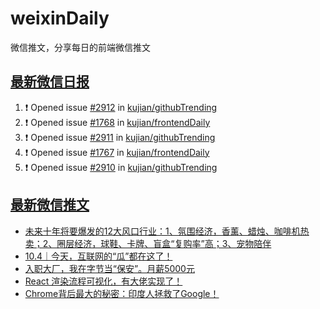 # weixinDaily
微信推文，分享每日的前端微信推文

## [最新微信日报](https://github.com/kujian/weixinDaily/issues)

<!--START_SECTION:activity-->
1. ❗ Opened issue [#2912](https://github.com/kujian/githubTrending/issues/2912) in [kujian/githubTrending](https://github.com/kujian/githubTrending)
2. ❗ Opened issue [#1768](https://github.com/kujian/frontendDaily/issues/1768) in [kujian/frontendDaily](https://github.com/kujian/frontendDaily)
3. ❗ Opened issue [#2911](https://github.com/kujian/githubTrending/issues/2911) in [kujian/githubTrending](https://github.com/kujian/githubTrending)
4. ❗ Opened issue [#1767](https://github.com/kujian/frontendDaily/issues/1767) in [kujian/frontendDaily](https://github.com/kujian/frontendDaily)
5. ❗ Opened issue [#2910](https://github.com/kujian/githubTrending/issues/2910) in [kujian/githubTrending](https://github.com/kujian/githubTrending)
<!--END_SECTION:activity-->


## [最新微信推文](https://weixin.qdkfweb.cn/)

<!-- BLOG-POST-LIST:START -->
- [未来十年将要爆发的12大风口行业：1、氛围经济，香薰、蜡烛、咖啡机热卖；2、圈层经济，球鞋、卡牌、盲盒“复购率”高；3、宠物陪伴](https://weixin.qdkfweb.cn/56325.html)
- [10.4｜今天，互联网的“瓜”都在这了！](https://weixin.qdkfweb.cn/56328.html)
- [入职大厂，我在字节当“保安”。月薪5000元](https://weixin.qdkfweb.cn/56327.html)
- [React 渲染流程可视化，有大佬实现了！](https://weixin.qdkfweb.cn/56313.html)
- [Chrome背后最大的秘密：印度人拯救了Google！](https://weixin.qdkfweb.cn/56338.html)
<!-- BLOG-POST-LIST:END -->